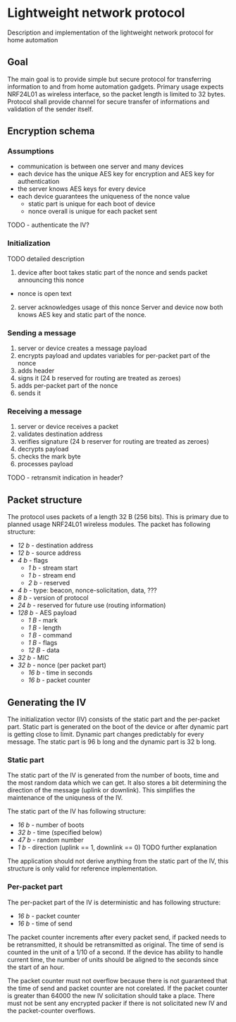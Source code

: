 # Lightweight network protocol
Description and implementation of the lightweight network protocol for home automation

## Goal
The main goal is to provide simple but secure protocol for transferring information to and from home 
automation gadgets. Primary usage expects NRF24L01 as wireless interface, so the packet length is limited to 32 bytes.
Protocol shall provide channel for secure transfer of informations and validation of the sender itself.

## Encryption schema
### Assumptions
* communication is between one server and many devices
* each device has the unique AES key for encryption and AES key for authentication
* the server knows AES keys for every device
* each device guarantees the uniqueness of the nonce value
  - static part is unique for each boot of device
  - nonce overall is unique for each packet sent

TODO - authenticate the IV?

### Initialization
TODO detailed description
1) device after boot takes static part of the nonce and sends packet announcing this nonce
  - nonce is open text
2) server acknowledges usage of this nonce
Server and device now both knows AES key and static part of the nonce.

### Sending a message
1) server or device creates a message payload
2) encrypts payload and updates variables for per-packet part of the nonce
3) adds header
4) signs it (24 b reserved for routing are treated as zeroes)
5) adds per-packet part of the nonce
6) sends it

### Receiving a message
1) server or device receives a packet
2) validates destination address
3) verifies signature (24 b reserver for routing are treated as zeroes)
4) decrypts payload
5) checks the mark byte
6) processes payload

TODO - retransmit indication in header?

## Packet structure
The protocol uses packets of a length 32 B (256 bits). This is primary due to planned usage NRF24L01 wireless modules.
The packet has following structure:
* *12 b* - destination address
* *12 b* - source address
* *4 b* - flags
  - *1 b* - stream start
  - *1 b* - stream end
  - *2 b* - reserved
* *4 b* - type: beacon, nonce-solicitation, data, ???
* *8 b* - version of protocol
* *24 b* - reserved for future use (routing information)
* *128 b* - AES payload
  - *1 B* - mark
  - *1 B* - length
  - *1 B* - command
  - *1 B* - flags
  - *12 B* - data
* *32 b* - MIC
* *32 b* - nonce (per packet part)
  - *16 b* - time in seconds
  - *16 b* - packet counter
  
## Generating the IV
The initialization vector (IV) consists of the static part and the per-packet part. Static part is generated on the boot of the device or after dynamic part is getting close to limit. Dynamic part changes predictably for every message. The static part is 96 b long and the dynamic part is 32 b long.

### Static part
The static part of the IV is generated from the number of boots, time and the most random data which we can get. It also stores a bit determining the direction of the message (uplink or downlink). This simplifies the maintenance of the uniquness of the IV.

The static part of the IV has following structure:
* *16 b* - number of boots
* *32 b* - time (specified below)
* *47 b* - random number
* *1 b* - direction (uplink == 1, downlink == 0)
TODO further explanation

The application should not derive anything from the static part of the IV, this structure is only valid for reference implementation.

### Per-packet part
The per-packet part of the IV is deterministic and has following structure:
* *16 b* - packet counter
* *16 b* - time of send

The packet counter increments after every packet send, if packed needs to be retransmitted, it should be retransmitted as original. The time of send is counted in the unit of a 1/10 of a second. If the device has ability to handle current time, the number of units should be aligned to the seconds since the start of an hour.

The packet counter must not overflow because there is not guaranteed that the time of send and packet counter are not corelated. If the packet counter is greater than 64000 the new IV solicitation should take a place. There must not be sent any encrypted packer if there is not solicitated new IV and the packet-counter overflows.
